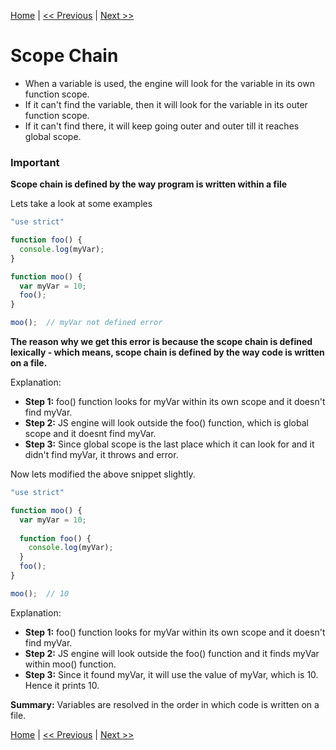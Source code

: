 [Home](../README.md) | [<< Previous](variable-hoisting.md) | [Next >>](variable-hoisting.md)


# Scope Chain

* When a variable is used, the engine will look for the variable in its own function scope.
* If it can't find the variable, then it will look for the variable in its outer function scope.
* If it can't find there, it will keep going outer and outer till it reaches global scope.

### Important

**Scope chain is defined by the way program is written within a file**

Lets take a look at some examples

```js
"use strict"

function foo() {
  console.log(myVar);
}

function moo() {
  var myVar = 10;
  foo();
}

moo();  // myVar not defined error
```
 **The reason why we get this error is because the scope chain is defined lexically - which means, scope chain is defined by the way code is written on a file.**
 
Explanation:

* **Step 1:** foo() function looks for myVar within its own scope and it doesn't find myVar.
* **Step 2:** JS engine will look outside the foo() function, which is global scope and it doesnt find myVar.
* **Step 3:** Since global scope is the last place which it can look for and it didn't find myVar, it throws and error.


Now lets modified the above snippet slightly.
```js
"use strict"

function moo() {
  var myVar = 10;
  
  function foo() {
    console.log(myVar);
  }
  foo();
}

moo();  // 10
```

Explanation:

* **Step 1:** foo() function looks for myVar within its own scope and it doesn't find myVar.
* **Step 2:** JS engine will look outside the foo() function and it finds myVar within moo() function.
* **Step 3:** Since it found myVar, it will use the value of myVar, which is 10. Hence it prints 10.

**Summary:** Variables are resolved in the order in which code is written on a file.


[Home](../README.md) | [<< Previous](variable-hoisting.md) | [Next >>](variable-hoisting.md)
